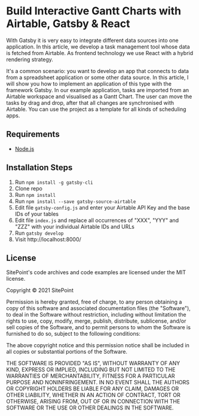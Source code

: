 # Build Interactive Gantt Charts with Airtable, Gatsby & React

With Gatsby it is very easy to integrate different data sources into one application. In this article, we develop a task management tool whose data is fetched from Airtable. As frontend technology we use React with a hybrid rendering strategy.

It's a common scenario: you want to develop an app that connects to data from a spreadsheet application or some other data source. In this article, I will show you how to implement an application of this type with the framework Gatsby. In our example application, tasks are imported from an Airtable workspace and visualised as a Gantt Chart. The user can move the tasks by drag and drop, after that all changes are synchronised with Airtable. You can use the project as a template for all kinds of scheduling apps.

## Requirements

* [Node.js](http://nodejs.org/)

## Installation Steps

1. Run `npm install -g gatsby-cli`
2. Clone repo
3. Run `npm install`
4. Run `npm install --save gatsby-source-airtable`
5. Edit file `gatsby-config.js` and enter your Airtable API Key and the base IDs of your tables
6. Edit file `index.js` and replace all occurrences of "XXX", "YYY" and "ZZZ" with your individual Airtable IDs and URLs
7. Run `gatsby develop`
8. Visit http://localhost:8000/

## License

SitePoint's code archives and code examples are licensed under the MIT license.

Copyright © 2021 SitePoint

Permission is hereby granted, free of charge, to any person obtaining a copy of this software and associated documentation files (the "Software"), to deal in the Software without restriction, including without limitation the rights to use, copy, modify, merge, publish, distribute, sublicense, and/or sell copies of the Software, and to permit persons to whom the Software is furnished to do so, subject to the following conditions:

The above copyright notice and this permission notice shall be included in all copies or substantial portions of the Software.

THE SOFTWARE IS PROVIDED "AS IS", WITHOUT WARRANTY OF ANY KIND, EXPRESS OR IMPLIED, INCLUDING BUT NOT LIMITED TO THE WARRANTIES OF MERCHANTABILITY, FITNESS FOR A PARTICULAR PURPOSE AND NONINFRINGEMENT. IN NO EVENT SHALL THE AUTHORS OR COPYRIGHT HOLDERS BE LIABLE FOR ANY CLAIM, DAMAGES OR OTHER LIABILITY, WHETHER IN AN ACTION OF CONTRACT, TORT OR OTHERWISE, ARISING FROM, OUT OF OR IN CONNECTION WITH THE SOFTWARE OR THE USE OR OTHER DEALINGS IN THE SOFTWARE.
